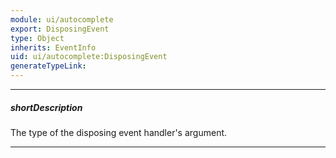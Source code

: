 ```yaml
---
module: ui/autocomplete
export: DisposingEvent
type: Object
inherits: EventInfo
uid: ui/autocomplete:DisposingEvent
generateTypeLink: 
---
```

---
##### shortDescription
The type of the disposing event handler's argument.

---
<!-- Description goes here -->